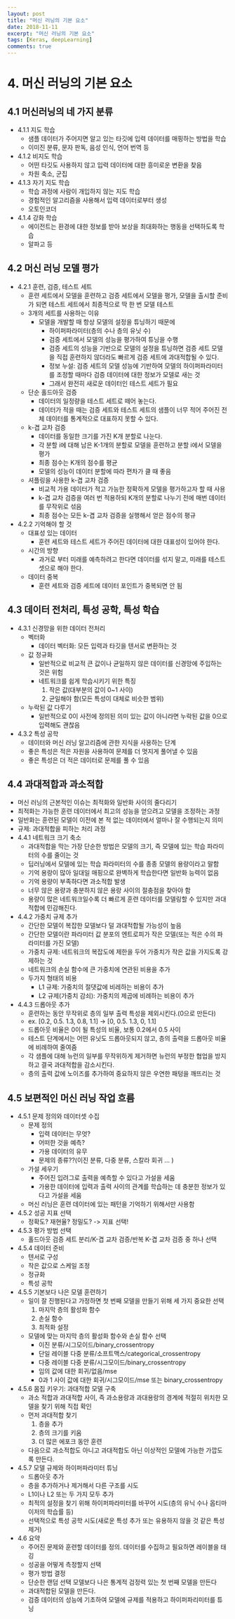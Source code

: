 ```yaml
---
layout: post
title: "머신 러닝의 기본 요소"
date: 2018-11-11
excerpt: "머신 러닝의 기본 요소"
tags: [Keras, deepLearning]
comments: true
---
```


# 4. 머신 러닝의 기본 요소

## 4.1 머신러닝의 네 가지 분류

* 4.1.1 지도 학습
	* 샘플 데이터가 주어지면 알고 있는 타깃에 입력 데이터를 매핑하는 방법을 학습
	* 이미진 분류, 문자 판독, 음성 인식, 언어 번역 등
* 4.1.2 비지도 학습
	* 어떤 타깃도 사용하지 않고 입력 데이터에 대한 흥미로운 변환을 찾음
	* 차원 축소, 군집
* 4.1.3 자기 지도 학습
	* 학습 과정에 사람이 개입하지 않는 지도 학습
	* 경험적인 알고리즘을 사용해서 입력 데이터로부터 생성
	* 오토인코더
* 4.1.4 강화 학습
	* 에이전트는 환경에 대한 정보를 받아 보상을 최대화하는 행동을 선택하도록 학습
	* 알파고 등

## 4.2 머신 러닝 모델 평가

* 4.2.1 훈련, 검증, 테스트 세트
	* 훈련 세트에서 모델을 훈련하고 검증 세트에서 모델을 평가, 모델을 출시할 준비가 되면 테스트 세트에서 최종적으로 딱 한 번 모델 테스트
	* 3개의 세트를 사용하는 이유
		* 모델을 개발할 때 항상 모델의 설정을 튜닝하기 때문에
			* 하이퍼파라미터(층의 수나 층의 유닛 수)
			* 검증 세트에서 모델의 성능을 평가하여 튜닝을 수행
			* 검증 세트의 성능을 기반으로 모델의 설정을 튜닝하면 검증 세트 모델을 직접 훈련하지 않더라도 빠르게 검증 세트에 과대적합될 수 있다.
			* 정보 누설: 검증 세트의 모델 성능에 기반하여 모델의 하이퍼파라미터를 조정할 때마다 검증 데이터에 대한 정보가 모델로 새는 것
			* 그래서 완전히 새로운 데이터인 테스트 세트가 필요
	* 단순 홀드아웃 검증
		* 데이터의 일정량을 테스트 세트로 떼어 놓는다.
		* 데이터가 적을 때는 검증 세트와 테스트 세트의 샘플이 너무 적어 주어진 전체 데이터를 통계적으로 대표하지 못할 수 있다.
	* k-겹 교차 검증
		* 데이터를 동일한 크기를 가진 K개 분할로 나눈다.
		* 각 분할 i에 대해 남은 K-1개의 분할로 모델을 훈련하고 분할 i에서 모델을 평가
		* 최종 점수는 K개의 점수를 평균
		* 모델의 성능이 데이터 분할에 따라 편차가 클 때 좋음
	* 셔플링을 사용한 k-겹 교차 검증
		* 비교적 가용 데이터가 적고 가능한 정확하게 모델을 평가하고자 할 때 사용
		* k-겹 교차 검증을 여러 번 적용하되 K개의 분할로 나누기 전에 매번 데이터를 무작위로 섞음
		* 최종 점수는 모든 k-겹 교차 검증을 실행해서 얻은 점수의 평규
* 4.2.2 기억해야 할 것
	* 대표성 있는 데이터
		* 훈련 세트와 테스트 세트가 주어진 데이터에 대한 대표성이 있어야 한다.
	* 시간의 방향
		* 과거로 부터 미래를 예측하려고 한다면 데이터를 섞지 말고, 미래를 테스트 셋으로 해야 한다.
	* 데이터 중복
		* 훈련 세트와 검증 세트에 데이터 포인트가 중복되면 안 됨

## 4.3 데이터 전처리, 특성 공학, 특성 학습

* 4.3.1 신경망을 위한 데이터 전처리
	* 벡터화
		* 데이터 벡터화: 모든 입력과 타깃을 텐서로 변환하는 것
	* 값 정규화
		* 일반적으로 비교적 큰 값이나 균일하지 않은 데이터를 신경망에 주입하는 것은 위험
		* 네트워크를 쉽게 학습시키기 위한 특징
			1. 작은 값(대부분의 값이 0~1 사이)
			2. 균일해야 함(모든 특성이 대체로 비슷한 범위)
	* 누락된 값 다루기
		* 일반적으로 0이 사전에 정의된 의미 있는 값이 아니라면 누락된 값을 0으로 입력해도 괜찮음
* 4.3.2 특성 공학
	* 데이터와 머신 러닝 알고리즘에 관한 지식을 사용하는 단계
	* 좋은 특성은 적은 자원을 사용하여 문제를 더 멋지게 풀어낼 수 있음
	* 좋은 특성은 더 적은 데이터로 문제를 풀 수 있음

## 4.4 과대적합과 과소적합

* 머신 러닝의 근본적인 이슈는 최적화와 일반화 사이의 줄다리기
* 최적화는 가능한 훈련 데이터에서 최고의 성능을 얻으려고 모델을 조정하는 과정
* 일반화는 훈련된 모델이 이전에 본 적 없는 데이터에서 얼마나 잘 수행되는지 의미
* 규제: 과대적합을 피하는 처리 과정
* 4.4.1 네트워크 크기 축소
	* 과대적합을 막는 가장 단순한 방법은 모델의 크기, 즉 모델에 있는 학습 파라미터의 수를 줄이는 것
	* 딥러닝에서 모델에 있는 학습 파라미터의 수를 종종 모델의 용량이라고 말함
	* 기억 용랑이 많아 일대일 매핑으로 완벽하게 학습한다면 일반화 능력이 없음
	* 기억 용량이 부족하다면 과소적합 발생
	* 너무 않은 용량과 충분하지 않은 용랑 사이의 절충점을 찾아야 함
	* 용량이 많은 네트워크일수록 더 빠르게 훈련 데이터를 모델링할 수 있지만 과대적합에 민감해진다.
* 4.4.2 가중치 규제 추가
	* 간단한 모델이 복잡한 모델보다 덜 과대적합될 가능성이 높음
	* 간단한 모델이란 파라미터 값 분포의 엔트로피가 작은 모델(또는 적은 수의 파라미터를 가진 모델)
	* 가중치 규제: 네트워크의 복잡도에 제한을 두어 가중치가 작은 값을 가지도록 강제하는 것
	* 네트워크의 손실 함수에 큰 가중치에 연관된 비용을 추가
	* 두가지 형태의 비용
		* L1 규제: 가중치의 절댓값에 비레하는 비용이 추가
		* L2 규제(가중치 감쇠): 가중치의 제곱에 비례하는 비용이 추가
* 4.4.3 드롭아웃 추가
	* 훈련하는 동안 무작위로 층의 일부 출력 특성을 제외시킨다.(0으로 만든다)
	* ex. [0.2, 0.5. 1.3, 0.8, 1.1] -> [0, 0.5. 1.3, 0, 1.1]
	* 드롭아웃 비율은 0이 될 특성의 비율, 보통 0.2에서 0.5 사이
	* 테스트 단계에서는 어떤 유닛도 드롭아웃되지 않고, 층의 출력을 드롭아웃 비율에 비례하여 줄여줌
	* 각 샘플에 대해 뉴런의 일부를 무작위하게 제거하면 뉴런의 부정한 협업을 방지하고 결국 과대적합을 감소시킨다.
	* 층의 출력 값에 노이즈를 추가하여 중요하지 않은 우연한 패텅을 깨뜨리는 것

## 4.5 보편적인 머신 러닝 작업 흐름

* 4.5.1 문제 정의와 데이터셋 수집
	* 문제 정의
		* 입력 데이터는 무엇?
		* 어떠한 것을 예측?
		* 가용 데이터의 유무
		* 문제의 종류??(이진 분류, 다중 분류, 스칼라 회귀 ... )
	* 가설 세우기
		* 주어진 입려그로 출력을 예측할 수 있다고 가설을 세움
		* 가용한 데이터에 입력과 출력 사이의 관계를 학습하는 데 충분한 정보가 있다고 가설을 세움
	* 머신 러닝은 훈련 데이터에 있는 패턴을 기억하기 위해서만 사용함
* 4.5.2 성공 지표 선택
	* 정확도? 재현율? 정밀도? -> 지표 선택!
* 4.5.3 평가 방법 선택
	* 홀드아웃 검증 세트 분리/K-겹 교차 검증/반복 K-겹 교차 검증 중 하나 선택
* 4.5.4 데이터 준비
	* 텐서로 구성
	* 작은 값으로 스케일 조정
	* 정규화
	* 특성 공학
* 4.5.5 기본보다 나은 모델 훈련하기
	* 일이 잘 진행된다고 가정하면 첫 번째 모델을 만들기 위해 세 가지 중요한 선택
		1. 마지막 층의 활성화 함수
		2. 손실 함수
		3. 최적화 설정
	* 모델에 맞는 마지막 층의 활성화 함수와 손실 함수 선택
		* 이진 분류/시그모이드/binary_crossentropy
		* 단일 레이블 다중 분류/소프트맥스/categorical_crossentropy
		* 다중 레이블 다중 분류/시그모이드/binary_crossentropy
		* 임의 값에 대한 회귀/없음/mse
		* 0과 1 사이 값에 대한 회귀/시그모이드/mse 또는 binary_crossentropy
* 4.5.6 몸집 키우기: 과대적합 모델 구축
	* 과소 적합과 과대적합 사이, 즉 과소용랑과 과대용랑의 경계에 적절히 위치한 모델을 찾기 위해 직접 확인
	* 먼저 과대적합 찾기
		1. 층을 추가
		2. 층의 크기를 키움
		3. 더 많은 에포크 동안 훈련
	* 다음으로 과소적합도 아니고 과대적합도 아닌 이상적인 모델에 가능한 가깝도록 만든다.
* 4.5.7 모델 규제와 하이퍼파라미터 튜닝
	* 드롭아웃 추가
	* 층을 추가하거나 제거해서 다른 구조를 시도
	* L1이나 L2 또는 두 가지 모두 추가
	* 최적의 설정을 찾기 위해 하이퍼파라미터를 바꾸어 시도(층의 유닉 수나 옵티마이저의 학습률 등)
	* 선택적으로 특성 공학 시도(새로운 특성 추가 또는 유용하지 않을 것 같은 특성 제거)
* 4.6 요약
	* 주어진 문제와 훈련할 데이터를 정의. 데이터를 수집하고 필요하면 레이블을 태깅
	* 성공을 어떻게 측정할지 선택
	* 평가 방법 결정
	* 단순한 랜덤 선택 모델보다 나은 통계적 검정력 있는 첫 번째 모델을 만든다
	* 과대적합된 모델을 만든다.
	* 검증 데이터의 성능에 기초하여 모델에 규제를 적용하고 하이퍼파리미터를 튜닝